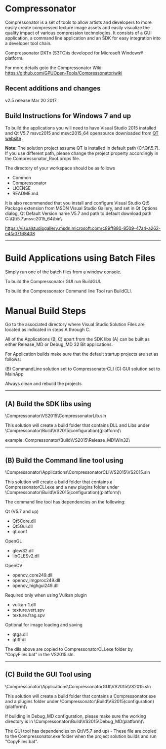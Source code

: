 # Compressonator

Compressonator is a set of tools to allow artists and developers to more easily create compressed texture image assets and easily visualize the quality impact of various compression technologies.  It consists of a GUI application, a command line application and an SDK for easy integration into a developer tool chain.

Compressonator DXTn (S3TC)is developed for Microsoft Windows® platform.

For more details goto the Compressonator Wiki: https://github.com/GPUOpen-Tools/Compressonator/wiki 

Recent additions and changes
------------------------------------------------------
v2.5 release Mar 20 2017 

Build Instructions for Windows 7 and up
------------------------------------------------------

To build the applications you will need to have Visual Studio 2015 installed and Qt V5.7 msvc2015 and msvc2015_64 opensource downloaded from [QT website](https://www.qt.io/download-open-source/) .

**Note**: The solution project assume QT is installed in default path (C:\Qt\5.7). If you use different path, please change the project property accordingly in the  Compressonator_Root.props file. 

The directory of your workspace should be as follows

- Common
- Compressonator
- LICENSE
- README.md


It is also recommended that you install and configure Visual Studio Qt5 Package extension from MSDN Visual Studio Gallery, and set in Qt Options dialog, Qt Default Version name V5.7 and path to default download path C:\Qt\5.7\msvc2015_64\bin\

https://visualstudiogallery.msdn.microsoft.com/c89ff880-8509-47a4-a262-e4fa07168408 

-------------------------------------




Build Applications using Batch Files
================================================================

Simply run one of the batch files from a window console.

To build the Compressonator GUI run BuildGUI.

To build the Compressonator Command line Tool run BuildCLI.



Manual Build Steps
================================================================

Go to the associated directory where Visual Studio Solution Files are located as indicated in steps A through C.

All of the Applications (B, C) apart from the SDK libs (A) can be built as either Release_MD or Debug_MD 32 Bit applications.


For Application builds make sure that the default startup projects are set as follows:

(B) CommandLine solution set to CompressonatorCLI
(C) GUI solution set to MainApp

Always clean and rebuild the projects

---------------------------- 
(A) Build the SDK libs using
---------------------------- 
\Compressonator\VS2015\CompressonatorLib.sln

This solution will create a build folder that contains DLL and Libs under \Compressonator\Build\VS2015\(configuration)\(platform)\

example: Compressonator\Build\VS2015\Release_MD\Win32\


--------------------------------------
(B) Build the Command line tool using 
--------------------------------------
\Compressonator\Applications\CompressonatorCLI\VS2015\VS2015.sln

This solution will create a build folder that contains a 
CompressonatorCLI.exe and a new plugins folder under
\Compressonator\Build\VS2015\(configuration)\(platform)\

The command line tool has dependencies on the following:

Qt (V5.7 and up)
- Qt5Core.dll
- Qt5Gui.dll
- qt.conf

OpenGL
- glew32.dll
- libGLESv2.dll

OpenCV
- opencv_core249.dll
- opencv_imgproc249.dll
- opencv_highgui249.dll

Required only when using Vulkan plugin
- vulkan-1.dll 
- texture.vert.spv
- texture.frag.spv

Optional for image loading and saving
- qtga.dll
- qtiff.dll
 
The dlls above are copied to CompressonatorCLI.exe folder by "CopyFiles.bat" in the VS2015.sln.

-----------------------------------------------------------
(C) Build the GUI Tool using
------------------------------------------------------------
\Compressonator\Applications\CompressonatorGUI\VS2015\VS2015.sln

This solution will create a build folder that contains a 
Compressonator.exe and a plugins folder under
\Compressonator\Build\VS2015\(configuration)\(platform)\

If building in Debug_MD configuration, please make sure the working directory is in \Compressonator\Build\VS2015\Debug_MD\(platform)\

The GUI tool has dependencies on Qt(V5.7 and up) - These file are copied  to the Compressonator.exe folder when the project solution builds and run "CopyFiles.bat".

